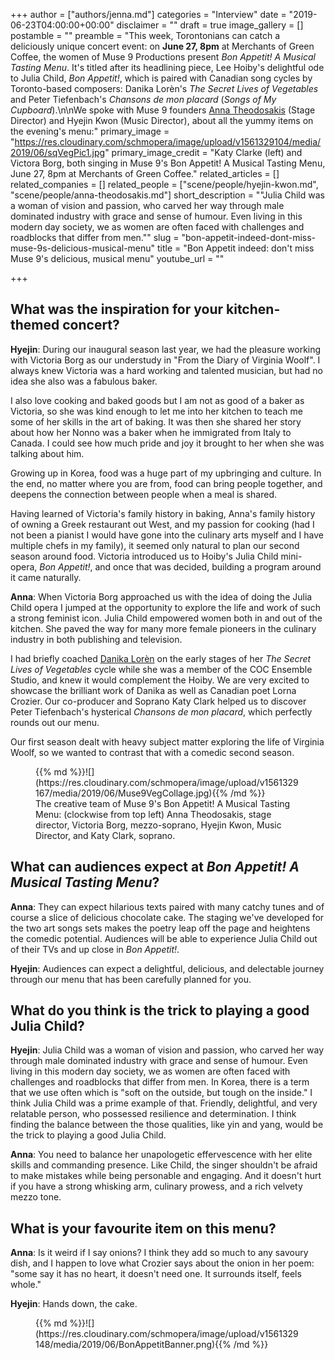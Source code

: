 +++
author = ["authors/jenna.md"]
categories = "Interview"
date = "2019-06-23T04:00:00+00:00"
disclaimer = ""
draft = true
image_gallery = []
postamble = ""
preamble = "This week, Torontonians can catch a deliciously unique concert event: on **June 27, 8pm** at Merchants of Green Coffee, the women of Muse 9 Productions present _Bon Appetit! A Musical Tasting Menu_. It's titled after its headlining piece, Lee Hoiby's delightful ode to Julia Child, _Bon Appetit!_, which is paired with Canadian song cycles by Toronto-based composers: Danika Lorèn's _The Secret Lives of Vegetables_ and Peter Tiefenbach's _Chansons de mon placard_ (_Songs of My Cupboard_).\n\nWe spoke with Muse 9 founders [Anna Theodosakis](/scene/people/anna-theodosakis/) (Stage Director) and Hyejin Kwon (Music Director), about all the yummy items on the evening's menu:"
primary_image = "https://res.cloudinary.com/schmopera/image/upload/v1561329104/media/2019/06/sqVegPic1.jpg"
primary_image_credit = "Katy Clarke (left) and Victora Borg, both singing in Muse 9's Bon Appetit! A Musical Tasting Menu, June 27, 8pm at Merchants of Green Coffee."
related_articles = []
related_companies = []
related_people = ["scene/people/hyejin-kwon.md", "scene/people/anna-theodosakis.md"]
short_description = "\"Julia Child was a woman of vision and passion, who carved her way through male dominated industry with grace and sense of humour. Even living in this modern day society, we as women are often faced with challenges and roadblocks that differ from men.\""
slug = "bon-appetit-indeed-dont-miss-muse-9s-delicious-musical-menu"
title = "Bon Appetit indeed: don't miss Muse 9's delicious, musical menu"
youtube_url = ""

+++
## What was the inspiration for your kitchen-themed concert?

**Hyejin**: During our inaugural season last year, we had the pleasure working with Victoria Borg as our understudy in "From the Diary of Virginia Woolf". I always knew Victoria was a hard working and talented musician, but had no idea she also was a fabulous baker.

I also love cooking and baked goods but I am not as good of a baker as Victoria, so she was kind enough to let me into her kitchen to teach me some of her skills in the art of baking. It was then she shared her story about how her Nonno was a baker when he immigrated from Italy to Canada. I could see how much pride and joy it brought to her when she was talking about him.

Growing up in Korea, food was a huge part of my upbringing and culture. In the end, no matter where you are from, food can bring people together, and deepens the connection between people when a meal is shared.

Having learned of Victoria's family history in baking, Anna's family history of owning a Greek restaurant out West, and my passion for cooking (had I not been a pianist I would have gone into the culinary arts myself and I have multiple chefs in my family), it seemed only natural to plan our second season around food. Victoria introduced us to Hoiby's Julia Child mini-opera, _Bon Appetit!_, and once that was decided, building a program around it came naturally.

**Anna**: When Victoria Borg approached us with the idea of doing the Julia Child opera I jumped at the opportunity to explore the life and work of such a strong feminist icon. Julia Child empowered women both in and out of the kitchen. She paved the way for many more female pioneers in the culinary industry in both publishing and television.

I had briefly coached [Danika Lorèn](/spotlight-on-danika-loren/) on the early stages of her _The Secret Lives of Vegetables_ cycle while she was a member of the COC Ensemble Studio, and knew it would complement the Hoiby. We are very excited to showcase the brilliant work of Danika as well as Canadian poet Lorna Crozier. Our co-producer and Soprano Katy Clark helped us to discover Peter Tiefenbach's hysterical _Chansons de mon placard_, which perfectly rounds out our menu.

Our first season dealt with heavy subject matter exploring the life of Virginia Woolf, so we wanted to contrast that with a comedic second season.

<figure data-type="image">{{% md %}}![](https://res.cloudinary.com/schmopera/image/upload/v1561329167/media/2019/06/Muse9VegCollage.jpg){{% /md %}}

<figcaption>The creative team of Muse 9's Bon Appetit! A Musical Tasting Menu: (clockwise from top left) Anna Theodosakis, stage director, Victoria Borg, mezzo-soprano, Hyejin Kwon, Music Director, and Katy Clark, soprano.</figcaption>

</figure>

## What can audiences expect at _Bon Appetit! A Musical Tasting Menu_?

**Anna**: They can expect hilarious texts paired with many catchy tunes and of course a slice of delicious chocolate cake. The staging we've developed for the two art songs sets makes the poetry leap off the page and heightens the comedic potential. Audiences will be able to experience Julia Child out of their TVs and up close in _Bon Appetit!_.

**Hyejin**: Audiences can expect a delightful, delicious, and delectable journey through our menu that has been carefully planned for you.

## What do you think is the trick to playing a good Julia Child?

**Hyejin**: Julia Child was a woman of vision and passion, who carved her way through male dominated industry with grace and sense of humour. Even living in this modern day society, we as women are often faced with challenges and roadblocks that differ from men. In Korea, there is a term that we use often which is "soft on the outside, but tough on the inside." I think Julia Child was a prime example of that. Friendly, delightful, and very relatable person, who possessed resilience and determination. I think finding the balance between the those qualities, like yin and yang, would be the trick to playing a good Julia Child.

**Anna**: You need to balance her unapologetic effervescence with her elite skills and commanding presence. Like Child, the singer shouldn't be afraid to make mistakes while being personable and engaging. And it doesn't hurt if you have a strong whisking arm, culinary prowess, and a rich velvety mezzo tone.

## What is your favourite item on this menu?

**Anna**: Is it weird if I say onions? I think they add so much to any savoury dish, and I happen to love what Crozier says about the onion in her poem: "some say it has no heart, it doesn't need one. It surrounds itself, feels whole."

**Hyejin**: Hands down, the cake.

<figure data-type="image">{{% md %}}![](https://res.cloudinary.com/schmopera/image/upload/v1561329148/media/2019/06/BonAppetitBanner.png){{% /md %}}

<figcaption></figcaption>

</figure>